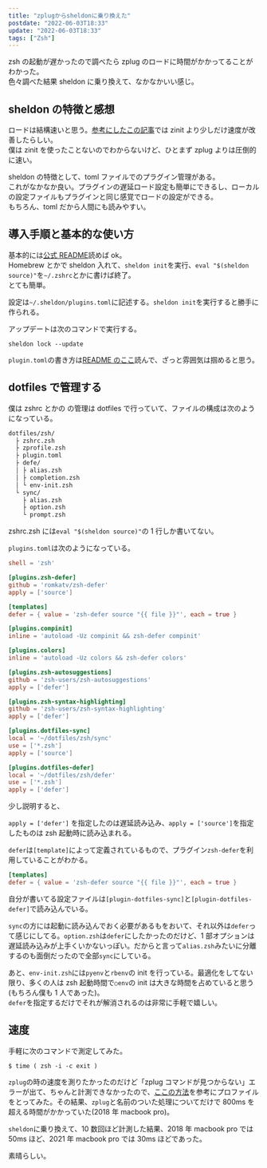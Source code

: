 ```yaml
---
title: "zplugからsheldonに乗り換えた"
postdate: "2022-06-03T18:33"
update: "2022-06-03T18:33"
tags: ["Zsh"]
---
```


zsh の起動が遅かったので調べたら zplug のロードに時間がかかってることがわかった。  
色々調べた結果 sheldon に乗り換えて、なかなかいい感じ。

## sheldon の特徴と感想

ロードは結構速いと思う。[参考にしたこの記事](https://ktrysmt.github.io/blog/migrate-zinit-to-sheldon/)では zinit より少しだけ速度が改善したらしい。  
僕は zinit を使ったことないのでわからないけど、ひとまず zplug よりは圧倒的に速い。

sheldon の特徴として、toml ファイルでのプラグイン管理がある。  
これがなかなか良い。プラグインの遅延ロード設定も簡単にできるし、ローカルの設定ファイルもプラグインと同じ感覚でロードの設定ができる。  
もちろん、toml だから人間にも読みやすい。

## 導入手順と基本的な使い方

基本的には[公式 README](https://github.com/rossmacarthur/sheldon)読めば ok。  
Homebrew とかで sheldon 入れて、`sheldon init`を実行、`eval "$(sheldon source)"`を`~/.zshrc`とかに書けば終了。  
とても簡単。

設定は`~/.sheldon/plugins.toml`に記述する。`sheldon init`を実行すると勝手に作られる。

アップデートは次のコマンドで実行する。

```shell
sheldon lock --update
```

`plugin.toml`の書き方は[README のここ](https://github.com/rossmacarthur/sheldon#%EF%B8%8F-configuration)読んで、ざっと雰囲気は掴めると思う。

## dotfiles で管理する

僕は zshrc とかの の管理は dotfiles で行っていて、ファイルの構成は次のようになっている。

```txt
dotfiles/zsh/
  ├ zshrc.zsh
  ├ zprofile.zsh
  ├ plugin.toml
  ├ defe/
  │ ├ alias.zsh
  │ ├ completion.zsh
  │ └ env-init.zsh
  └ sync/
    ├ alias.zsh
    ├ option.zsh
    └ prompt.zsh
```

zshrc.zsh には`eval "$(sheldon source)"`の 1 行しか書いてない。

`plugins.toml`は次のようになっている。

```toml
shell = 'zsh'

[plugins.zsh-defer]
github = 'romkatv/zsh-defer'
apply = ['source']

[templates]
defer = { value = 'zsh-defer source "{{ file }}"', each = true }

[plugins.compinit]
inline = 'autoload -Uz compinit && zsh-defer compinit'

[plugins.colors]
inline = 'autoload -Uz colors && zsh-defer colors'

[plugins.zsh-autosuggestions]
github = 'zsh-users/zsh-autosuggestions'
apply = ['defer']

[plugins.zsh-syntax-highlighting]
github = 'zsh-users/zsh-syntax-highlighting'
apply = ['defer']

[plugins.dotfiles-sync]
local = '~/dotfiles/zsh/sync'
use = ['*.zsh']
apply = ['source']

[plugins.dotfiles-defer]
local = '~/dotfiles/zsh/defer'
use = ['*.zsh']
apply = ['defer']
```

少し説明すると、

`apply = ['defer']` を指定したのは遅延読み込み、`apply = ['source']`を指定したものは zsh 起動時に読み込まれる。

`defer`は`[template]`によって定義されているもので、プラグイン`zsh-defer`を利用していることがわかる。

```toml
[templates]
defer = { value = 'zsh-defer source "{{ file }}"', each = true }
```

自分が書いてる設定ファイルは`[plugin-dotfiles-sync]`と`[plugin-dotfiles-defer]`で読み込んでいる。

`sync`の方には起動に読み込んでおく必要があるもをおいて、それ以外は`defer`って感じにしてる。`option.zsh`は`defer`にしたかったのだけど、1 部オプションは遅延読み込みが上手くいかないっぽい。だからと言って`alias.zsh`みたいに分離するのも面倒だったので全部`sync`にしている。

あと、`env-init.zsh`には`pyenv`と`rbenv`の init を行っている。最適化をしてない限り、多くの人は zsh 起動時間で`○env`の init は大きな時間を占めていると思う(もちろん僕も 1 人であった)。  
`defer`を指定するだけでそれが解消されるのは非常に手軽で嬉しい。

## 速度

手軽に次のコマンドで測定してみた。

```
$ time ( zsh -i -c exit )
```

`zplug`の時の速度を測りたかったのだけど「zplug コマンドが見つからない」エラーが出て、ちゃんと計測できなかったので、[ここの方法](https://qiita.com/vintersnow/items/7343b9bf60ea468a4180#%E3%83%97%E3%83%AD%E3%83%95%E3%82%A1%E3%82%A4%E3%83%AB)を参考にプロファイルをとってみた。その結果、`zplug`と名前のついた処理についてだけで 800ms を超える時間がかかっていた(2018 年 macbook pro)。

`sheldon`に乗り換えて、10 数回ほど計測した結果、2018 年 macbook pro では 50ms ほど、2021 年 macbook pro では 30ms ほどであった。

素晴らしい。
